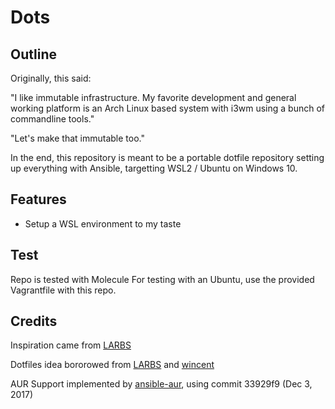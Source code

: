 # Dots

## Outline

Originally, this said:

"I like immutable infrastructure. My favorite development and general working platform is an Arch Linux based system with i3wm using a bunch of commandline tools."

"Let's make that immutable too."

In the end, this repository is meant to be a portable dotfile repository setting up everything with Ansible, targetting WSL2 / Ubuntu on Windows 10.

## Features

- Setup a WSL environment to my taste

## Test

Repo is tested with Molecule
For testing with an Ubuntu, use the provided Vagrantfile with this repo.

## Credits

Inspiration came from [LARBS](https://larbs.xyz/)

Dotfiles idea bororowed from [LARBS](https://larbs.xyz/) and [wincent](https://github.com/wincent/wincent)

AUR Support implemented by [ansible-aur](https://github.com/pigmonkey/ansible-aur), using commit 33929f9 (Dec 3, 2017)
